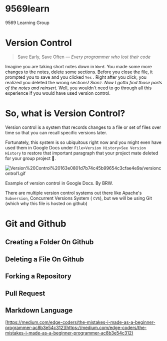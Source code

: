 # 9569learn
9569 Learning Group

# Version Control

> Save Early, Save Often — *Every programmer who lost their code*

Imagine you are taking short notes down in `Word`. You made some more changes to the notes, delete some sections. Before you close the file, it prompted you to save and you clicked `Yes` . Right after you click, you realized you deleted the wrong sections! *Sianz. Now I gotta find those parts of the notes and reinsert.* Well, you wouldn't need to go through all this experience if you would have used version control.

# So, what is Version Control?

Version control is a system that records changes to a file or set of files over time so that you can recall specific versions later.  

Fortunately, this system is so ubiquitous right now and you might even have used them in Google Docs under `File>Version History>See Version History` to restore that important paragraph that your project mate deleted for your group project 🤣.

![Version%20Control%20163e0801d7b74c45b99654c3cfae4e9a/versioncontrol1.gif](Version%20Control%20163e0801d7b74c45b99654c3cfae4e9a/versioncontrol1.gif)

Example of version control in Google Docs. By BRW.

There are multiple version control systems out there like Apache's `Subversion`, Concurrent Versions System ( `CVS`), but we will be using Git (which why this file is hosted on github) 

# Git and Github

## Creating a Folder On Github

## Deleting a File On Github

## Forking a Repository

## Pull Request

## Markdown Language

[https://medium.com/edge-coders/the-mistakes-i-made-as-a-beginner-programmer-ac8b3e54c312](https://medium.com/edge-coders/the-mistakes-i-made-as-a-beginner-programmer-ac8b3e54c312)
